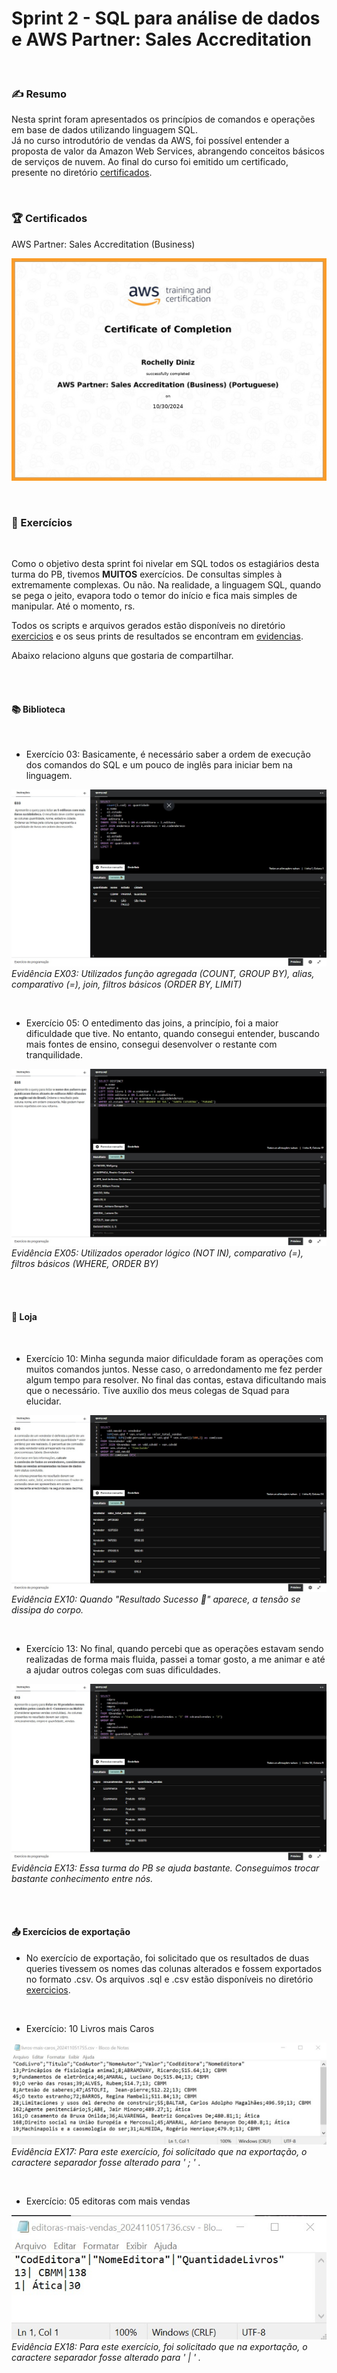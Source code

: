 # Sprint 2 - SQL para análise de dados e AWS Partner: Sales Accreditation

<br>

### :writing_hand: Resumo

Nesta sprint foram apresentados os princípios de comandos e operações em base de dados utilizando linguagem SQL.                      
Já no curso introdutório de vendas da AWS, foi possível entender a proposta de valor da Amazon Web Services, abrangendo conceitos básicos de serviços de nuvem. Ao final do curso foi emitido um certificado, presente no diretório [certificados](/sprint_2/certificados/).

<br>

### :trophy: Certificados

AWS Partner: Sales Accreditation (Business)

![AWS Partner: Sales Accreditation (Business)](/sprint_2/certificados/s2_AWS-Partner-Sales-Accreditation.jpg)

<br>

### :brain: Exercícios

<br>

Como o objetivo desta sprint foi nivelar em SQL todos os estagiários desta turma do PB, tivemos **MUITOS** exercícios. De consultas simples à extremamente complexas. Ou não. Na realidade, a linguagem SQL, quando se pega o jeito, evapora todo o temor do início e fica mais simples de manipular. Até o momento, rs.

Todos os scripts e arquivos gerados estão disponíveis no diretório [exercicios](/sprint_2/exercicios/) e os seus prints de resultados se encontram em [evidencias](/sprint_2/evidencias/evid_exercicios/).

Abaixo relaciono alguns que gostaria de compartilhar.

<br><br>

#### :books: Biblioteca

<br>

* Exercício 03: Basicamente, é necessário saber a ordem de execução dos comandos do SQL e um pouco de inglês para iniciar bem na linguagem.

![Resolução Exercício 03](/sprint_2/evidencias/evid_exercicios/evid_biblioteca/sprint2_ex03.jpg)
_Evidência EX03: Utilizados função agregada (COUNT, GROUP BY), alias, comparativo (=), join, filtros básicos (ORDER BY, LIMIT)_

<br>

* Exercício 05: O entedimento das joins, a princípio, foi a maior dificuldade que tive. No entanto, quando consegui entender, buscando mais fontes de ensino, consegui desenvolver o restante com tranquilidade.

![Resolução Exercício 05](/sprint_2/evidencias/evid_exercicios/evid_biblioteca/sprint2_ex05.jpg)
_Evidência EX05: Utilizados operador lógico (NOT IN), comparativo (=), filtros básicos (WHERE, ORDER BY)_

<br><br>

#### :shopping_cart: Loja

<br>

* Exercício 10: Minha segunda maior dificuldade foram as operações com muitos comandos juntos. Nesse caso, o arredondamento me fez perder algum tempo para resolver. No final das contas, estava dificultando mais que o necessário. Tive auxílio dos meus colegas de Squad para elucidar.

![Resolução Exercício 10](/sprint_2/evidencias/evid_exercicios/evid_loja/sprint2_ex10.jpg)
_Evidência EX10: Quando "Resultado Sucesso :tada:" aparece, a tensão se dissipa do corpo._

<br>

* Exercício 13: No final, quando percebi que as operações estavam sendo realizadas de forma mais fluida, passei a tomar gosto, a me animar e até a ajudar outros colegas com suas dificuldades.

![Resolução Exercício 13](/sprint_2/evidencias/evid_exercicios/evid_loja/sprint2_ex13.jpg)
_Evidência EX13: Essa turma do PB se ajuda bastante. Conseguimos trocar bastante conhecimento entre nós._

<br><br>

#### :outbox_tray: Exercícios de exportação

* No exercício de exportação, foi solicitado que os resultados de duas queries tivessem os nomes das colunas alterados e fossem exportados no formato .csv. Os arquivos .sql e .csv estão disponíveis no diretório [exercicios](/sprint_2/exercicios/ex_exportacao/).

<br>

* Exercício: 10 Livros mais Caros

![Arquivo Exercício 17](/sprint_2/evidencias/evid_exercicios/evid_exportacao/sprint2_ex17.jpg)
_Evidência EX17: Para este exercício, foi solicitado que na exportação, o caractere separador fosse alterado para ' ; ' ._

<br>

* Exercício: 05 editoras com mais vendas

![Arquivo Exercício 18](/sprint_2/evidencias/evid_exercicios/evid_exportacao/sprint2_ex18.jpg)                
_Evidência EX18: Para este exercício, foi solicitado que na exportação, o caractere separador fosse alterado para ' | ' ._